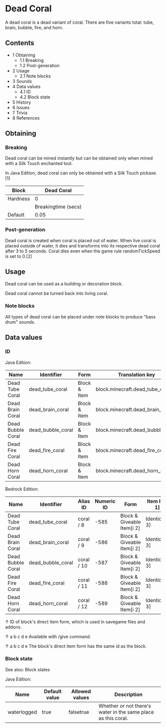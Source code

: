 # Dead Coral
A dead coral is a dead variant of coral. There are five variants total: tube, brain, bubble, fire, and horn.

## Contents
- 1 Obtaining
	- 1.1 Breaking
	- 1.2 Post-generation
- 2 Usage
	- 2.1 Note blocks
- 3 Sounds
- 4 Data values
	- 4.1 ID
	- 4.2 Block state
- 5 History
- 6 Issues
- 7 Trivia
- 8 References

## Obtaining
### Breaking
Dead coral can be mined instantly but can be obtained only when mined with a Silk Touch enchanted tool.

In Java Edition, dead coral can only be obtained with a Silk Touch pickaxe.[1]

| Block    | Dead Coral          |
|----------|---------------------|
| Hardness | 0                   |
|          | Breakingtime (secs) |
| Default  | 0.05                |

### Post-generation
Dead coral is created when coral is placed out of water. When live coral is placed outside of water, it dies and transforms into its respective dead coral after 3 to 5 seconds. Coral dies even when the game rule randomTickSpeed is set to 0.[2]

## Usage
Dead coral can be used as a building or decoration block.

Dead coral cannot be turned back into living coral.

### Note blocks
All types of dead coral can be placed under note blocks to produce "bass drum" sounds.

## Data values
### ID
Java Edition:

| Name              | Identifier        | Form         | Translation key                   |
|-------------------|-------------------|--------------|-----------------------------------|
| Dead Tube Coral   | dead_tube_coral   | Block & Item | block.minecraft.dead_tube_coral   |
| Dead Brain Coral  | dead_brain_coral  | Block & Item | block.minecraft.dead_brain_coral  |
| Dead Bubble Coral | dead_bubble_coral | Block & Item | block.minecraft.dead_bubble_coral |
| Dead Fire Coral   | dead_fire_coral   | Block & Item | block.minecraft.dead_fire_coral   |
| Dead Horn Coral   | dead_horn_coral   | Block & Item | block.minecraft.dead_horn_coral   |

Bedrock Edition:

| Name              | Identifier        | Alias ID   | Numeric ID | Form                       | Item ID[i 1]   | Translation key             |
|-------------------|-------------------|------------|------------|----------------------------|----------------|-----------------------------|
| Dead Tube Coral   | dead_tube_coral   | coral / 8  | -585       | Block & Giveable Item[i 2] | Identical[i 3] | tile.coral.blue_dead.name   |
| Dead Brain Coral  | dead_brain_coral  | coral / 9  | -586       | Block & Giveable Item[i 2] | Identical[i 3] | tile.coral.pink_dead.name   |
| Dead Bubble Coral | dead_bubble_coral | coral / 10 | -587       | Block & Giveable Item[i 2] | Identical[i 3] | tile.coral.purple_dead.name |
| Dead Fire Coral   | dead_fire_coral   | coral / 11 | -588       | Block & Giveable Item[i 2] | Identical[i 3] | tile.coral.red_dead.name    |
| Dead Horn Coral   | dead_horn_coral   | coral / 12 | -589       | Block & Giveable Item[i 2] | Identical[i 3] | tile.coral.yellow_dead.name |


↑ ID of block's direct item form, which is used in savegame files and addons.

↑ a b c d e Available with /give command.

↑ a b c d e The block's direct item form has the same id as the block.


### Block state
See also: Block states

Java Edition:

| Name        | Default value | Allowed values | Description                                                   |
|-------------|---------------|----------------|---------------------------------------------------------------|
| waterlogged | true          | falsetrue      | Whether or not there's water in the same place as this coral. |




